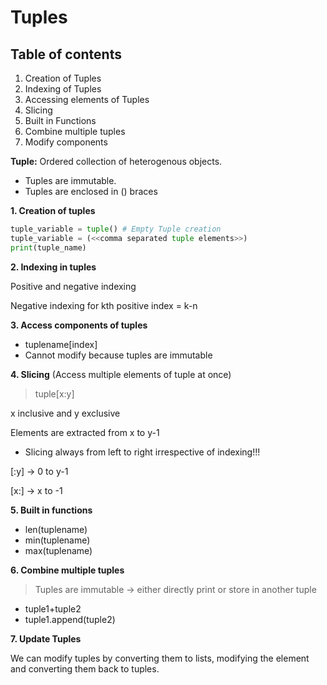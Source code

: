 # Tuples

## Table of contents

1. Creation of Tuples
2. Indexing of Tuples
3. Accessing elements of Tuples
4. Slicing
5. Built in Functions
6. Combine multiple tuples
7. Modify components

**Tuple:** Ordered collection of heterogenous objects.
* Tuples are immutable.
* Tuples are enclosed in () braces

**1. Creation of tuples**
```Python
tuple_variable = tuple() # Empty Tuple creation
tuple_variable = (<<comma separated tuple elements>>)
print(tuple_name)
```

**2. Indexing in tuples**

Positive and negative indexing

Negative indexing for kth positive index = k-n

**3. Access components of tuples**
* tuplename[index]
* Cannot modify because tuples are immutable

**4. Slicing** (Access multiple elements of tuple at once)
> tuple[x:y] 

x inclusive and y exclusive

Elements are extracted from x to y-1

* Slicing always from left to right irrespective of indexing!!!

[:y] -> 0 to y-1

[x:] -> x to -1

**5. Built in functions**
* len(tuplename)
* min(tuplename)
* max(tuplename)

**6. Combine multiple tuples** 

> Tuples are immutable -> either directly print or store in another tuple

* tuple1+tuple2
* tuple1.append(tuple2)

**7. Update Tuples**

We can modify tuples by converting them to lists, modifying the element and converting them back to tuples.
